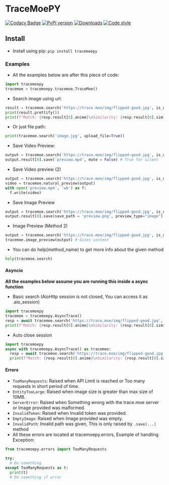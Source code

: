 # TraceMoePY

[![Codacy Badge](https://api.codacy.com/project/badge/Grade/aaed48cb31674d86b9e1355d8b78f855)](https://app.codacy.com/gh/DragSama/tracemoepy?utm_source=github.com&utm_medium=referral&utm_content=DragSama/tracemoepy&utm_campaign=Badge_Grade)
[![PyPI version](https://img.shields.io/pypi/v/tracemoepy?color=bright-green)](https://pypi.org/project/tracemoepy/)
[![Downloads](https://img.shields.io/pypi/dd/tracemoepy)](https://pypi.org/project/tracemoepy/)
[![Code style](https://img.shields.io/badge/code%20style-black-000000.svg)](https://github.com/psf/black)

## Install
- Install using pip: `pip install tracemoepy`

### Examples
- All the examples below are after this piece of code:
```python
import tracemoepy
tracemoe = tracemoepy.tracemoe.TraceMoe()
```

- Search image using url:
```python
result = tracemoe.search('https://trace.moe/img/flipped-good.jpg', is_url = True)
print(result.prettify())
print(f"Match: {resp.result[0].anime}\nSimilarity: {resp.result[0].similarity*100}")
```

- Or just file path:
```python
print(tracemoe.search('image.jpg', upload_file=True))
```
- Save Video Preview:
```python
output = tracemoe.search('https://trace.moe/img/flipped-good.jpg', is_url = True)
output.result[0].save('preview.mp4', mute = False) # True for silent
```
- Save Video preview (2)
```python
output = tracemoe.search('https://trace.moe/img/flipped-good.jpg', is_url = True)
video = tracemoe.natural_preview(output)
with open('preview.mp4', 'wb') as f:
  f.write(video)
```
- Save Image Preview
```python
output = tracemoe.search('https://trace.moe/img/flipped-good.jpg', is_url = True)
output.result[0].save(save_path = 'preview.png', preview_type="image")
```
- Image Preview (Method 2)
```python
output = tracemoe.search('https://trace.moe/img/flipped-good.jpg', is_url = True)
tracemoe.image_preview(output) # Gives content
```
- You can do help(method_name) to get more info about the given method
```python
help(tracemoe.search)
```
#### Asyncio
**All the examples below assume you are running this inside a async function**

- Basic search (AioHttp session is not closed, You can access it as .aio_session)
```python
import tracemoepy
tracemoe = tracemoepy.AsyncTrace()
resp = await tracemoe.search('https://trace.moe/img/flipped-good.jpg', is_url = True)
print(f"Match: {resp.result[0].anime}\nSimilarity: {resp.result[0].similarity*100}")
```   

- Auto close session
```python
import tracemoepy
async with tracemoepy.AsyncTrace() as tracemoe:
  resp = await tracemoe.search('https://trace.moe/img/flipped-good.jpg', is_url = True)
  print(f"Match: {resp.result[0].anime}\nSimilarity: {resp.result[0].similarity*100}")

```
#### Errors

  - `TooManyRequests`: Raised when API Limit is reached or Too many requests in short period of time.
  - `EntityTooLarge`: Raised when image size is greater than max size of 10MB.
  - `ServerError`: Raised when Something wrong with the trace.moe server or Image provided was malformed.
  - `InvalidToken`: Raised when Invalid token was provided.
  - `EmptyImage`: Raised when Image provided was empty.
  - `InvalidPath`: Invalid path was given, This is only raised by `.save(...)` method
  - All these errors are located at tracemoepy.errors, Example of handling Exception:
```python
from tracemoepy.errors import TooManyRequests

try:
  # Do something
except TooManyRequests as t:
  print(t)
  # Do something if error
```
